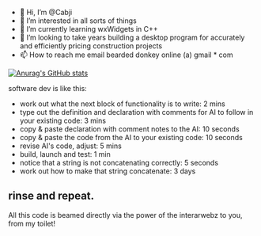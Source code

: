 - 👋 Hi, I’m @Cabji
- 👀 I’m interested in all sorts of things
- 🌱 I’m currently learning wxWidgets in C++
- 💞️ I’m looking to take years building a desktop program for accurately and efficiently pricing construction projects
- 📫 How to reach me email bearded donkey online (a) gmail * com

[![Anurag's GitHub stats](https://github-readme-stats.vercel.app/api?username=cabji?theme=dracula)](https://github.com/anuraghazra/github-readme-stats)

software dev is like this: 

- work out what the next block of functionality is to write: 2 mins
- type out the definition and declaration with comments for AI to follow in your existing code: 3 mins
- copy & paste declaration with comment notes to the AI: 10 seconds
- copy & paste the code from the AI to your existing code: 10 seconds
- revise AI's code, adjust: 5 mins
- build, launch and test: 1 min
- notice that a string is not concatenating correctly: 5 seconds
- work out how to make that string concatenate: 3 days

rinse and repeat.
---
All this code is beamed directly via the power of the interarwebz to you, from my toilet!
<!---
Cabji/Cabji is a ✨ special ✨ repository because its `README.md` (this file) appears on your GitHub profile.
You can click the Preview link to take a look at your changes.
--->
